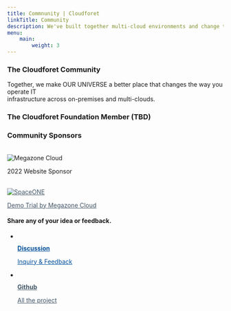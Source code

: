 ```yaml
---
title: Commnunity | Cloudforet
linkTitle: Community
description: We've built together multi-cloud environments and change the way you operate IT infrastructure across on-premise and multi-clouds.
menu:
    main:
        weight: 3
---
```

<div class="inner">
    <section class="about-community">
        <h3>The Cloudforet Community</h3>
        <p>Together, we make OUR UNIVERSE a better place that changes the way you operate IT <br />infrastructure across on-premises and multi-clouds.</p>
    </section>
    <section class="about-community">
        <h3>The Cloudforet Foundation Member (TBD)</h3>
    </section>
     <section class="about-community">
        <h3>Community Sponsors</h3>
	<br>
	<img src="/images/community/mzcloud-logo.png" alt="Megazone Cloud">
        <p>2022 Website Sponsor</p>
	<br>
        <a href="https://spaceone.megazone.io/try-demo" style="color:#415567;" target="_blank" class="channel-link">
	<img src="/images/community/spaceone-logo.svg" alt="SpaceONE">
        <p>Demo Trial by Megazone Cloud</p>
	</a>
    </section>
    <section class="community-channels">
        <h4>Share any of your idea or feedback.</h4>
        <ul class="channels-list">
            <li class="channel-item">
                <a href="https://github.com/cloudforet-io/community/discussions" style="color:#004F99;" target="_blank" class="channel-link">
                    <figure class="channel-icon"><img src="/images/community/img_forum.png" alt=""></figure>
                    <strong class="channel-name">Discussion</strong>
                    <p class="channel-description">Inquiry & Feedback</p>
                </a>
            </li>
            <li class="channel-item">
                <a href="https://github.com/cloudforet-io" style="color:#415567;" target="_blank" class="channel-link">
                    <figure class="channel-icon"><img src="/images/community/img_github.png" alt=""></figure>
                    <strong class="channel-name">Github</strong>
                    <p class="channel-description">All the project</p>
                </a>
            </li>
        </ul>
    </section>
</div>
